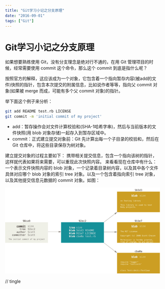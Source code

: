 ```yaml
---
title: "Git学习小记之分支原理"
date: "2016-09-01"
tags: ["Git"]
---
```

# Git学习小记之分支原理

如果想要熟练使用 Git，没有分支理念是绝对行不通的，在用 Git 管理项目的时候，经常需要使用 commit 这个命令，那么这个 commit 到底是指什么呢？

按照官方的解释，这应该成为一个对象，它包含着一个指向暂存内容(被add的文件)快照的指针，包含本次提交的附属信息，比如说作者等等，指向父 commit 对象(如果被 merge 而成，可能有多个父 commit 对象)的指针。

举下面这个例子来分析：

```bash
git add README test.rb LICENSE
git commit -m 'initial commit of my project'
```

- add：暂存操作会对文件计算校验和(SHA-1哈希字串)，然后与当前版本的文件快照(用 blob 对象存储)一起存入到暂存区域中。
- commit：正式建立提交对象前：Git 先计算出每一个子目录的校验和，然后在 Git 仓库中，将这些目录保存为树对象。

建立提交对象的过程主要如下：
携带相关提交信息，包含一个指向该树的指针，这样就代表如果将来需要，可以重现此次快照内容。
来看看现在仓库中有什么：
一个表示文件快照内容的 blob 对象，一个记录着目录树内容，以及其中各个文件具体对应哪个 blob 对象的索引 tree 对象。以及一个包含着指向索引 tree 对象，以及其他提交信息元数据的 commit 对象。如图：

![首次提交对象及其树结构](./git-branch/1.png)

// tingle